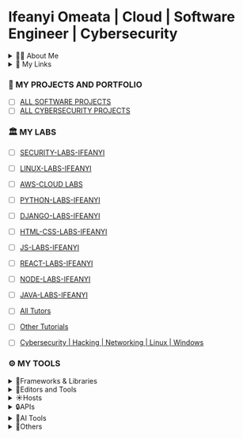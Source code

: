 # Ifeanyi Omeata | Cloud | Software Engineer | Cybersecurity

<details>
  <summary>🧑‍💻 About Me</summary>

🔆Hi, I'm Ifeanyi, a dynamic and solutions-driven Software Engineer, AI Cloud Engineer and Cybersecurity Analyst and Enthusiast. I'm passionate about building and deploying applications in the Cloud, securing cloud environments, protecting networks, applications and systems, and ensuring compliance with industry standards.

📌Cloud Software Engineering

- [ ] ⚡Designed and built scalable web applications using Javascript, React, Typescript, Node, Next.js, Python, Django, Flask, AWS and REST APIs, ensuring high performance and security.
- [ ] ⚡Built dynamic, user-centric interfaces with Figma, React and React Native, improving user experience across platforms.
- [ ] ⚡Developed and maintained secure APIs with Django Rest Framework (DRF), Node.js, and Next.js.

📌Cybersecurity & SOC Experience

- [ ] ⚡Conducted threat detection and incident response using Splunk and network monitoring tools.
- [ ] ⚡Performed penetration testing with Nmap, Nessus, and Metasploit to assess system vulnerabilities.
- [ ] ⚡Ensured compliance with NIST, MITRE ATT&CK, ISO 27001, and PCI-DSS frameworks.
- [ ] ⚡Investigated digital evidence using forensic tools to identify security breaches.
- [ ] ⚡Applied GRC principles to align security policies with organizational goals and maintain compliance.

🛠️ Skills & Tools

- [ ] ✅Software Development: Javascript, React, Typescript, Node, Next.js, Python, Django, Flask, AWS, Azure.
- [ ] ✅Cybersecurity: Threat Detection, Incident Response, Penetration Testing, SIEM (Splunk), Network Security
- [ ] ✅GRC & Compliance: NIST, MITRE ATT&CK, ISO 27001, PCI-DSS, PIPEDA, PHIPA, HIPAA
- [ ] ✅Business Analysis: BRD, UAT, JAD Sessions, Process Modeling, Gap Analysis
- [ ] ✅Customer Support: Zendesk, CRM Platforms, Ticketing Systems

</details>

<details>
  <summary>🚀 My Links</summary>

- [ ] [https://ifeanyiomeata.com/](https://ifeanyiomeata.com/)
- [ ] [https://www.linkedin.com/in/omeatai/](https://www.linkedin.com/in/omeatai/)

</details>

### 💼 MY PROJECTS AND PORTFOLIO

- [ ] [ALL SOFTWARE PROJECTS](https://github.com/omeatai/SOFTWARE-PROJECTS)
- [ ] [ALL CYBERSECURITY PROJECTS](https://docs.google.com/document/d/1U1xe2pl0LvR-GBGsy2m3pMkDmZ624lxpGtCyh8jFkmA/edit?usp=sharing)

### 🏛️ MY LABS

- [ ] [SECURITY-LABS-IFEANYI](https://github.com/omeatai/SECURITY-LABS-IFEANYI)
- [ ] [LINUX-LABS-IFEANYI](https://github.com/omeatai/LINUX-LABS-IFEANYI)
- [ ] [AWS-CLOUD LABS](https://github.com/omeatai/AWS-LABS-IFEANYI)
- [ ] [PYTHON-LABS-IFEANYI](https://github.com/omeatai/PYTHON-LABS-IFEANYI/blob/main/README.md)
- [ ] [DJANGO-LABS-IFEANYI](https://github.com/omeatai/DJANGO-LABS-IFEANYI/blob/main/README.md)
- [ ] [HTML-CSS-LABS-IFEANYI](https://github.com/omeatai/HTML-CSS-LABS-IFEANYI/blob/main/README.md)
- [ ] [JS-LABS-IFEANYI](https://github.com/omeatai/JS-LABS-IFEANYI/blob/main/README.md)
- [ ] [REACT-LABS-IFEANYI](https://github.com/omeatai/REACT-LABS-IFEANYI/blob/main/README.md)
- [ ] [NODE-LABS-IFEANYI](https://github.com/omeatai/NODE-LABS-IFEANYI/blob/main/README.md)
- [ ] [JAVA-LABS-IFEANYI](https://github.com/omeatai/JAVA-LABS-IFEANYI/blob/main/README.md)
- [ ] [All Tutors](https://github.com/omeatai/Personal/blob/main/Tutorials/tutors.md)
- [ ] [Other Tutorials](https://github.com/omeatai/Personal/blob/main/Tutorials/others.md)

- [ ] [Cybersecurity | Hacking | Networking | Linux | Windows](https://github.com/omeatai/Personal/blob/main/Tutorials/cybersecurity.md)

### ⚙️ MY TOOLS

<details>
  <summary>🏀Frameworks & Libraries</summary>

- [ ] [REACT](https://react.dev/learn)
- [ ] [NEXTJS](https://nextjs.org/docs)
- [ ] [EXPRESS](https://expressjs.com/en/starter/installing.html)
- [ ] [DJANGO](https://www.djangoproject.com/)
- [ ] [DJANGO REST FRAMEWORK](https://www.django-rest-framework.org/)
- [ ] [DJANGO REST FRAMEWORK API](https://www.django-rest-framework.org/api-guide/)
- [ ] [DJANGO REST FRAMEWORK AUTH](https://www.django-rest-framework.org/api-guide/authentication/)
- [ ] [DJANGO REST FRAMEWORK PERMISSIONS](https://www.django-rest-framework.org/api-guide/permissions/)
- [ ] [DJANGO REST FRAMEWORK VIEWS](https://www.django-rest-framework.org/api-guide/viewsets/)
- [ ] [DJANGO CLASSES](https://ccbv.co.uk/)
- [ ] [LANGCHAIN](https://js.langchain.com/docs/integrations/vectorstores/)
- [ ] [LANGCHAIN-SUPABASE](https://js.langchain.com/docs/integrations/vectorstores/supabase)
- [ ] [W3SCHOOLS](https://www.w3schools.com/)
- [ ] [REACT BOOTSTRAP](https://react-bootstrap.github.io/getting-started/introduction/)
- [ ] [REACT STRAP](https://reactstrap.github.io/)
- [ ] [ANT DESIGN](https://ant.design/docs/react/introduce)
- [ ] [SHADCN](https://ui.shadcn.com/docs/installation)
- [ ] [MATERIAL UI](https://mui.com/material-ui/getting-started/installation/)
- [ ] [TAILWINDCSS](https://tailwindcss.com/docs/installation)
- [ ] [HEADLESS UI](https://headlessui.com/)
- [ ] [SEMANTIC UI](https://react.semantic-ui.com/usage)
- [ ] [SANITY.IO](https://www.sanity.io/docs/getting-started-with-sanity)
- [ ] [SANITY STUDIO](https://www.sanity.io/manage)
- [ ] [STRAPI](https://docs.strapi.io/dev-docs/intro)
- [ ] [STORYBOOK](https://storybook.js.org/docs/react/get-started/install/)
- [ ] [LODASH](https://lodash.com/docs/)
- [ ] [LOREM IPSUM](https://www.lipsum.com/)
- [ ] [VITE](https://vitejs.dev/)
- [ ] [PYTHON MODULE INDEX](https://docs.python.org/3/py-modindex.html)

</details>

<details>
  <summary>🔑Editors and Tools</summary>

- [ ] [REPLIT](https://replit.com/)
- [ ] [GLITCH](https://glitch.com/)
- [ ] [CODEPEN](https://codepen.io/)
- [ ] [CODESANDBOX](https://codesandbox.io/)
- [ ] [STACKBLITZ](https://stackblitz.com/)
- [ ] [PLAYCODE](https://playcode.io/)
- [ ] [STACKOVERFLOW](https://stackoverflow.com/)
- [ ] [DEV](https://dev.to/)
- [ ] [CONVERTCASE](https://convertcase.net/)
- [ ] [CANVA](https://www.canva.com/)
- [ ] [IPICCY](https://ipiccy.com/)
- [ ] [JSON VIEWER](https://codebeautify.org/jsonviewer)
- [ ] [JSON FORMATTER](https://jsonformatter.org/)
- [ ] [JSON EDITOR](https://jsoneditoronline.org/)
- [ ] [NotebookLM](https://notebooklm.google.com/)
- [ ] [Welcome to Compass](https://web.compass.lighthouselabs.ca/p/cyber/days/w04d3)
- [ ] [Huntr - Job Application Tracker & CRM](https://huntr.co/track/boards/670809c695f377004acaffe3/board)
- [ ] [SpiceWorks](https://on.spiceworks.com/tickets/open/1?sort=updated_at-desc)
- [ ] [ServiceNow - Now Learning](https://nowlearning.servicenow.com/lxp/en/pages/servicenow)
- [ ] [Haveibeenpwned: Check if your email has been compromised in a data breach](https://haveibeenpwned.com/)
- [ ] [Virus-Total Search](https://www.virustotal.com/gui/home/search)
- [ ] [VirusShare.com](https://virusshare.com/hashes)
- [ ] [Text to Visuals-Napkin AI](https://www.napkin.ai/)
- [ ] [PyPI · The Python Package Index](https://pypi.org/)

</details>

<details>
  <summary>☀️Hosts</summary>

- [ ] [VERCEL](https://vercel.com/dashboard)
- [ ] [NETLIFY](https://app.netlify.com/teams/omeatai/overview)
- [ ] [CPANEL](https://cpanel-p3.web-hosting.com/cpsess5287646472/frontend/jupiter/index.html?login=1&post_login=79973471504338)
- [ ] [NAMECHEAP](https://ap.www.namecheap.com/)
- [ ] [MONGODB ATLAS](https://cloud.mongodb.com/)
- [ ] [SUPABASE](https://supabase.com/dashboard/projects)
- [ ] [FIREBASE](https://firebase.google.com/)
- [ ] [IMGBB](https://anyi-o.imgbb.com/)

</details>

<details>
  <summary>🔒APIs</summary>

- [ ] [PUBLIC APIS 1](https://github.com/public-apis/public-apis#index)
- [ ] [PUBLIC APIS 2](https://github.com/n0shake/Public-APIs#sport)
- [ ] [THE DEV-FRIENDLY FOOTBALL API](https://www.football-data.org/)
- [ ] [RANDOM USER GENERATOR](https://randomuser.me/)[WWW](https://randomuser.me/api/)
- [ ] [RANDOM USERS](https://xsgames.co/randomusers/)
- [ ] [JSON PLACEHOLDER](https://jsonplaceholder.typicode.com/)
- [ ] [OPEN WEATHER MAP](https://openweathermap.org/api)
- [ ] [COIN MARKET CAP](https://coinmarketcap.com/api/)
- [ ] [NEWS API](https://newsapi.org/docs/get-started)
- [ ] [REST COUNTRIES](https://restcountries.com/)
- [ ] [COUNTRY FLAGS](https://restcountries.com/#flags)
- [ ] [COUNTRY CODES](https://restcountries.com/#country-codes)
- [ ] [COUNTRY CURRENCY](https://restcountries.com/#currency)
- [ ] [COUNTRY LANGUAGES](https://restcountries.com/#languages)
- [ ] [COUNTRY TIME ZONES](https://restcountries.com/#timezones)
- [ ] [COUNTRY POPULATION](https://restcountries.com/#population)

</details>

<details>
  <summary>🔲AI Tools</summary>

- [ ] [CHATGPT](https://chat.openai.com/)
- [ ] [PERPLEXITY AI](https://www.perplexity.ai/)
- [ ] [CLAUDE](https://claude.ai/)
- [ ] [POE](https://poe.com/)
- [ ] [ELEVENLABS](https://elevenlabs.io/speech-synthesis)
- [ ] [RUNWAYML](https://app.runwayml.com/)
- [ ] [DECOHERENCE.CO](https://app.decoherence.co/stablevideo)
- [ ] [GETIMG.AI](https://getimg.ai/)
- [ ] [SUNO AI](https://app.suno.ai/)

</details>

<details>
  <summary>🥪Others</summary>

- [ ] [x-react-ecommerce](https://github.com/omeatai/Personal/tree/main/Others/x-react-ecommerce)
- [ ] [video-streamer-pro](https://github.com/omeatai/Personal/tree/main/Others/video-streamer-pro)
- [ ] [django-api-recipe-app](https://github.com/omeatai/Personal/tree/main/Others/django-api-recipe-app)
- [ ] [azure-commands](https://github.com/omeatai/Personal/tree/main/Others/azure-commands)
- [ ] [avgee](https://github.com/omeatai/Personal/tree/main/Others/avgee)

</details>
